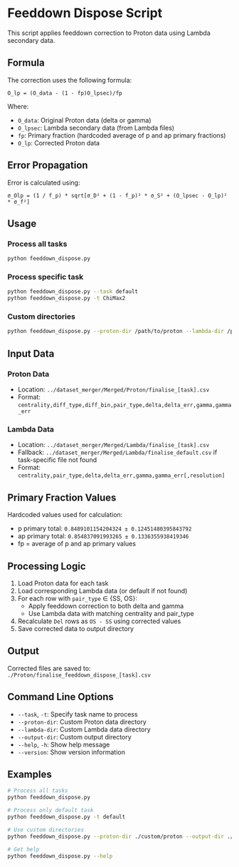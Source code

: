 # Feeddown Dispose Script

This script applies feeddown correction to Proton data using Lambda secondary data.

## Formula

The correction uses the following formula:
```
O_lp = (O_data - (1 - fp)O_lpsec)/fp
```

Where:
- `O_data`: Original Proton data (delta or gamma)
- `O_lpsec`: Lambda secondary data (from Lambda files)
- `fp`: Primary fraction (hardcoded average of p and ap primary fractions)
- `O_lp`: Corrected Proton data

## Error Propagation

Error is calculated using:
```
σ_Olp = (1 / f_p) * sqrt[σ_D² + (1 - f_p)² * σ_S² + (O_lpsec - O_lp)² * σ_f²]
```

## Usage

### Process all tasks
```bash
python feeddown_dispose.py
```

### Process specific task
```bash
python feeddown_dispose.py --task default
python feeddown_dispose.py -t ChiMax2
```

### Custom directories
```bash
python feeddown_dispose.py --proton-dir /path/to/proton --lambda-dir /path/to/lambda --output-dir /path/to/output
```

## Input Data

### Proton Data
- Location: `../dataset_merger/Merged/Proton/finalise_[task].csv`
- Format: `centrality,diff_type,diff_bin,pair_type,delta,delta_err,gamma,gamma_err`

### Lambda Data
- Location: `../dataset_merger/Merged/Lambda/finalise_[task].csv`
- Fallback: `../dataset_merger/Merged/Lambda/finalise_default.csv` if task-specific file not found
- Format: `centrality,pair_type,delta,delta_err,gamma,gamma_err[,resolution]`

## Primary Fraction Values

Hardcoded values used for calculation:
- p primary total: `0.8489101154204324 ± 0.12451480395843792`
- ap primary total: `0.854837091993265 ± 0.1336355938419346`
- fp = average of p and ap primary values

## Processing Logic

1. Load Proton data for each task
2. Load corresponding Lambda data (or default if not found)
3. For each row with `pair_type` ∈ {SS, OS}:
   - Apply feeddown correction to both delta and gamma
   - Use Lambda data with matching centrality and pair_type
4. Recalculate `Del` rows as `OS - SS` using corrected values
5. Save corrected data to output directory

## Output

Corrected files are saved to:
`./Proton/finalise_feeddown_dispose_[task].csv`

## Command Line Options

- `--task`, `-t`: Specify task name to process
- `--proton-dir`: Custom Proton data directory
- `--lambda-dir`: Custom Lambda data directory  
- `--output-dir`: Custom output directory
- `--help`, `-h`: Show help message
- `--version`: Show version information

## Examples

```bash
# Process all tasks
python feeddown_dispose.py

# Process only default task
python feeddown_dispose.py -t default

# Use custom directories
python feeddown_dispose.py --proton-dir ./custom/proton --output-dir ./results

# Get help
python feeddown_dispose.py --help
```